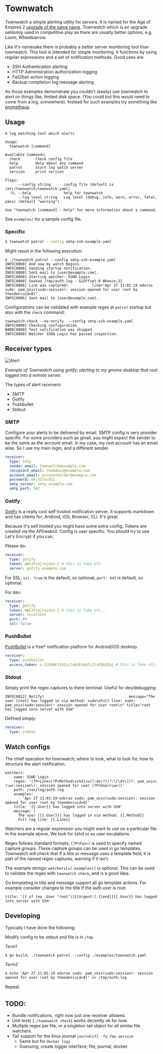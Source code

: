 # Townwatch

Townwatch a simple alerting utility for servers. It is named for the Age of Empires 2 [upgrade of the same name][townwatchaoe].
Townwatch which is an upgrade seldomly used in competitive play as there are usually better options; e.g. Loom, Wheelbarrow.

Like it's namesake there is probably a better server monitoring tool than townwatch. This tool is intended for simple
monitoring. It functions by using regular expressions and a set of notification methods. Good uses are:

* SSH Authentication alerting
* HTTP Administration authorization logging
* Fail2ban action logging
* Backup completion log message alerting

As those examples demonstrate you couldn't (easily) use townwatch to alert on things like, limited disk space. (You could
but this would need to come from a log, somewhere). Instead for such examples try something like [prometheus][prometheus].

## Usage

``` text
A log watching tool which alerts

Usage:
  townwatch [command]

Available Commands:
  check       Check config file
  help        Help about any command
  patrol      Start log watch server
  version     print version

Flags:
      --config string      config file (default is /etc/townwatch/townwatch.yaml)
  -h, --help               help for townwatch
      --log-level string   Log level (debug, info, warn, error, fatal, panic (default "warning")

Use "townwatch [command] --help" for more information about a command.
```

See `examples/` for a sample config file.

### Specific

``` bash
$ townwatch patrol --config smtp-ssh-example.yaml
```

Might result in the following execution:

``` text
$ ./townwatch patrol --config smtp-ssh-example.yaml
INFO[0000] And now my watch begins.
INFO[0000] Sending startup notification.
INFO[0000] Sent mail to [user@example.com].
INFO[0000] Starting watcher: SSHD Login
INFO[0000] Seeked /tmp/auth.log - &{Offset:0 Whence:2}
INFO[0006] Line was captured!           line="Apr 27 11:01:19 edoras sudo: pam_unix(sudo:session): session opened for user root by theoden(uid=0)"
INFO[0006] Sent mail to [user@example.com].
```

Configurations can be validated with example regex at `patrol` startup but also with the `check` command:

```
townwatch check --no-notify  --config smtp-ssh-example.yaml
INFO[0000] Checking configuration.
WARN[0000] Test notification was skipped.
INFO[0000] Watcher SSHD Login has passed inspection.
```

## Receiver types

![Alert](./assets/gotify-desktop.png)

_Example of Townwatch using gotify; alerting to my gnome desktop that root logged into a remote server._

The types of alert receivers:

* SMTP
* Gotify
* Pushbullet
* Stdout

### SMTP

Configure your alerts to be delivered by email. SMTP config is very provider specific. For some providers such as gmail,
you might expect the sender to be the same as the account email. In my case, my root account has an email alias. So I use
my main login, and a different sender.

``` yaml
receiver:
  type: smtp
  sender_email: townwatch@example.com
  recipient_email: theAdmin@example.com
  account_email: accountHolder@example.com
  password: akj32lkc02j
  smtp_server: smtp.example.com
  smtp_port: 587
```

### Gotify

[Gotify][gotify] is a really cool self hosted notification server. It supports markdown and has clients for; Android, iOS, Browser, CLI. It's great.

Because it's self hosted you might have some extra config. Tokens are created via the API/webUI. Config is user specific. You should try to use Let's Encrypt if you can.

Please do:

``` yaml
receiver:
  type: gotify
  token: AACJfcajlej42n-Z # this is fake ofc.
  server: gotify.example.com
```

For SSL; `ssl: true` is the default, so optional, `port: 443` is default, so optional.

For dev:

``` yaml
receiver:
  type: gotify
  token: AACJfcajlej42n-Z # this is fake ofc...
  server: localhost
  port: 80
  ssl: false
```

### PushBullet

[PushBullet][pb] is a free* notification platform for Android/iOS desktop.

``` yaml
receiver:
  type: pushbullet
  access_token: o.CLERAFJ2k2jclakdFakdfj2laFDAjEaj # this is fake ofc...
```

### Stdout

Simply print the regex captures to there terminal. Useful for dev/debugging:

```
INFO[0012] Notify!                                       message="The user [root] has logged in via method: sudo\nFull line: sudo: pam_unix(sudo:session): session opened for user root\n" title="root has logged into server with SSH"
```

Defined simply:

``` yaml
receiver:
  type: stdout
```

## Watch configs

The chief operation for townwatch; where to look, what to look for, how to structure the alert notification.

```
watchers:
  - name: SSHD Login
    regex: '(?P<Line>(?P<Method>sshd|su(?:do)?)(?:\[\d+\])?: pam_unix\(\w+:session\): session opened for user (?P<User>\w+))'
    path: /var/log/auth.log
    examples:
      - 'Apr 27 11:01:19 edoras sudo: pam_unix(sudo:session): session opened for user root by theoden(uid=0)'
    title: '{{.User}} has logged into server with SSH'
    message: |
      The user [{{.User}}] has logged in via method: {{.Method}}
      Full log line: {{.Line}}
```

Watchers are a regular expression you might want to use on a particular file. In the example above, We look for sshd or su user escalations.

Regex follows standard formats: `(?P<Foo>)` is used to specify named capture groups. These capture groups can be used in go templates. Townwatch
will check that if a title or message uses a template field, it is part of the named regex captures, warning if it isn't.

The example strings: `watchers[x].examples[]` is optional. This can be used to validate the regex with `townwatch check`, and is a good idea.

Go templating in title and message support all go template actions. For example consider changes to the title if the auth user is root:

```
title: '{{ if (eq .User "root")}}[Urgent!] {{end}}{{.User}} has logged into server with SSH'
```

## Developing

Typically I have done the following:

Modify config to be stdout and file is in `/tmp`

_Term1_
```
$ go build; ./townwatch patrol --config ./examples/townwatch.yaml
```

_Term2_
```
$ echo 'Apr 27 11:01:19 edoras sudo: pam_unix(sudo:session): session opened for user root by theoden(uid=0)' >> /tmp/auth.log
```
Repeat.


## TODO:

* Bundle notifications, right now just one receiver allowed.
* Unit tests (`./townwatch check`) works decently ok for now.
* Multiple regex per file, or a singleton tail object for all similar file watchers.
* Tail support for the linux journal `journalctl -fu foo.service`
  * Same but for `docker logs`
  * Guessing, create logger interface; file, journal, docker.

[townwatchaoe]: https://ageofempires.fandom.com/wiki/Town_Watch_(Age_of_Empires_II)
[prometheus]: https://prometheus.io/
[pb]: https://www.pushbullet.com/
[gotify]: https://gotify.net/
